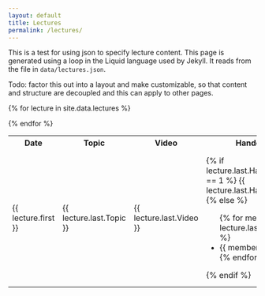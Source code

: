 ```yaml
---
layout: default
title: Lectures
permalink: /lectures/
---
```


This is a test for using json to specify lecture content. This page is generated using a loop in the Liquid language used by Jekyll. It reads from the file in `data/lectures.json`.

Todo: factor this out into a layout and make customizable, so that content and structure are decoupled and this can apply to other pages.

<table>
<tr>
<th>Date</th>
<th>Topic</th>
<th>Video</th>
<th>Handout</th>
<th>Files</th>
</tr>

{% for lecture in site.data.lectures %}
<tr>
  <td>
  {{ lecture.first }}
  </td>
  <td>
  {{ lecture.last.Topic }}
  </td>
  <td>
  {{ lecture.last.Video }}
  </td>
  <td>
  {% if lecture.last.Handout.size == 1 %}
  {{ lecture.last.Handout }}
  {% else %}
  <ul>
    {% for member in lecture.last.Handout %}
    <li>{{ member }}</li>
    {% endfor %}
  </ul>
  {% endif %}
  </td>
  <td>
    {% if lecture.last.Files.size == 1 %}
    {{ lecture.last.Files }}
    {% else %}
    <ul>
    {% for member in lecture.last.Files %}
    <li>{{ member }}</li>
    {% endfor %}
    </ul>
    {% endif %}
  </td>
</tr>
{% endfor %}
</table>
